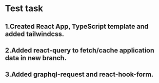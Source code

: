 # Test task
## 1.Created React App, TypeScript template and added tailwindcss.
## 2.Added react-query to fetch/cache application data in new branch.
## 3.Added graphql-request and react-hook-form.